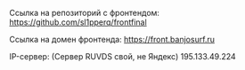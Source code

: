 Ссылка на репозиторий с фронтендом: https://github.com/sl1pperq/frontfinal

Ссылка на домен фронтенда: https://front.banjosurf.ru

IP-сервер: (Сервер RUVDS свой, не Яндекс) 195.133.49.224
